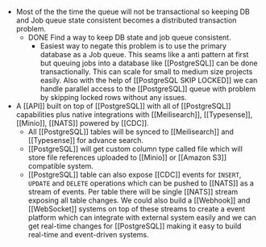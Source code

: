 - Most of the the time the queue will not be transactional so keeping DB and Job queue state consistent becomes a distributed transaction problem.
	- DONE Find a way to keep DB state and job queue consistent.
		- Easiest way to negate this problem is to use the primary database as a Job queue. This seams like a anti pattern at first but queuing jobs into a database like [[PostgreSQL]] can be done transactionally. This can scale for small to medium size projects easily. Also with the help of [[PostgreSQL SKIP LOCKED]] we can handle parallel access to the [[PostgreSQL]] queue with problem by skipping locked rows without any issues.
- A [[API]] built on top of [[PostgreSQL]] with all of [[PostgreSQL]] capabilities plus native integrations with [[Meilisearch]], [[Typesense]], [[Minio]], [[NATS]] powered by [[CDC]].
	- All [[PostgreSQL]] tables will be synced to [[Meilisearch]] and [[Typesense]] for advance search.
	- [[PostgreSQL]] will get custom column type called file which will store file references uploaded to [[Minio]] or [[Amazon S3]] compatible system.
	- [[PostgreSQL]] table can also expose [[CDC]] events for `INSERT`, `UPDATE` and `DELETE` operations which can be pushed to [[NATS]] as a stream of events. Per table there will be single [[NATS]] stream exposing all table changes. We could also build a [[Webhook]] and [[WebSocket]] systems on top of these streams to create a event platform which can integrate with external system easily and we can get real-time changes for [[PostgreSQL]] making it easy to build real-time and event-driven systems.